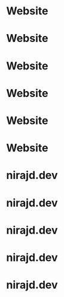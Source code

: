 # Website
# Website
# Website
# Website
# Website
# Website
# nirajd.dev
# nirajd.dev
# nirajd.dev
# nirajd.dev
# nirajd.dev
